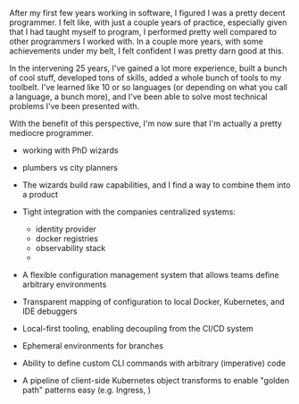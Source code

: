 After my first few years working in software, I figured I was a pretty decent programmer. I felt like, with just a couple years of practice, especially given that I had taught myself to program, I performed pretty well compared to other programmers I worked with. In a couple more years, with some achievements under my belt, I felt confident I was pretty darn good at this.

In the intervening 25 years, I've gained a lot more experience, built a bunch of cool stuff, developed tons of skills, added a whole bunch of tools to my toolbelt. I've learned like 10 or so languages (or depending on what you call a language, a bunch more), and I've been able to solve most technical problems I've been presented with.

With the benefit of this perspective, I'm now sure that I'm actually a pretty mediocre programmer.

* working with PhD wizards
* plumbers vs city planners
* The wizards build raw capabilities, and I find a way to combine them into a product

* Tight integration with the companies centralized systems:
  * identity provider
  * docker registries 
  * observability stack
  * 
* A flexible configuration management system that allows teams define arbitrary environments
* Transparent mapping of configuration to local Docker, Kubernetes, and IDE debuggers
* Local-first tooling, enabling decoupling from the CI/CD system
* Ephemeral environments for branches
* Ability to define custom CLI commands with arbitrary (imperative) code
* A pipeline of client-side Kubernetes object transforms to enable "golden path" patterns easy (e.g. Ingress, )

